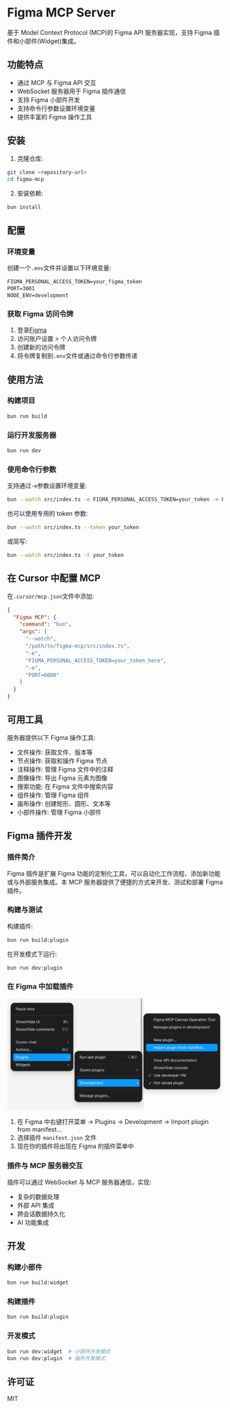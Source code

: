 # Figma MCP Server

基于 Model Context Protocol (MCP)的 Figma API 服务器实现，支持 Figma 插件和小部件(Widget)集成。

## 功能特点

- 通过 MCP 与 Figma API 交互
- WebSocket 服务器用于 Figma 插件通信
- 支持 Figma 小部件开发
- 支持命令行参数设置环境变量
- 提供丰富的 Figma 操作工具

## 安装

1. 克隆仓库:

```bash
git clone <repository-url>
cd figma-mcp
```

2. 安装依赖:

```bash
bun install
```

## 配置

### 环境变量

创建一个`.env`文件并设置以下环境变量:

```
FIGMA_PERSONAL_ACCESS_TOKEN=your_figma_token
PORT=3001
NODE_ENV=development
```

### 获取 Figma 访问令牌

1. 登录[Figma](https://www.figma.com/)
2. 访问账户设置 > 个人访问令牌
3. 创建新的访问令牌
4. 将令牌复制到`.env`文件或通过命令行参数传递

## 使用方法

### 构建项目

```bash
bun run build
```

### 运行开发服务器

```bash
bun run dev
```

### 使用命令行参数

支持通过`-e`参数设置环境变量:

```bash
bun --watch src/index.ts -e FIGMA_PERSONAL_ACCESS_TOKEN=your_token -e PORT=6000
```

也可以使用专用的 token 参数:

```bash
bun --watch src/index.ts --token your_token
```

或简写:

```bash
bun --watch src/index.ts -t your_token
```

## 在 Cursor 中配置 MCP

在`.cursor/mcp.json`文件中添加:

```json
{
  "Figma MCP": {
    "command": "bun",
    "args": [
      "--watch",
      "/path/to/figma-mcp/src/index.ts",
      "-e",
      "FIGMA_PERSONAL_ACCESS_TOKEN=your_token_here",
      "-e",
      "PORT=6000"
    ]
  }
}
```

## 可用工具

服务器提供以下 Figma 操作工具:

- 文件操作: 获取文件、版本等
- 节点操作: 获取和操作 Figma 节点
- 注释操作: 管理 Figma 文件中的注释
- 图像操作: 导出 Figma 元素为图像
- 搜索功能: 在 Figma 文件中搜索内容
- 组件操作: 管理 Figma 组件
- 画布操作: 创建矩形、圆形、文本等
- 小部件操作: 管理 Figma 小部件

## Figma 插件开发

### 插件简介

Figma 插件是扩展 Figma 功能的定制化工具，可以自动化工作流程、添加新功能或与外部服务集成。本 MCP 服务器提供了便捷的方式来开发、测试和部署 Figma 插件。

### 构建与测试

构建插件:

```bash
bun run build:plugin
```

在开发模式下运行:

```bash
bun run dev:plugin
```

### 在 Figma 中加载插件

![image](./docs/image.png)

1. 在 Figma 中右键打开菜单 -> Plugins -> Development -> Import plugin from manifest...
2. 选择插件 `manifest.json` 文件
3. 现在你的插件将出现在 Figma 的插件菜单中

### 插件与 MCP 服务器交互

插件可以通过 WebSocket 与 MCP 服务器通信，实现:

- 复杂的数据处理
- 外部 API 集成
- 跨会话数据持久化
- AI 功能集成

## 开发

### 构建小部件

```bash
bun run build:widget
```

### 构建插件

```bash
bun run build:plugin
```

### 开发模式

```bash
bun run dev:widget  # 小部件开发模式
bun run dev:plugin  # 插件开发模式
```

## 许可证

MIT
